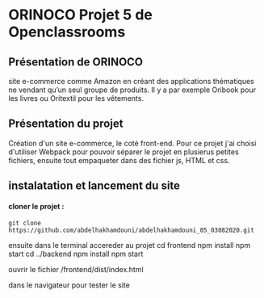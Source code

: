 # ORINOCO Projet 5 de Openclassrooms

## Présentation de ORINOCO
  site e-commerce comme Amazon en créant des applications thématiques ne vendant qu’un seul groupe de produits. 
  Il y a par exemple Oribook pour les livres ou Oritextil pour les vêtements.
  
  
## Présentation du projet
  Création d'un site e-commerce, le coté front-end.
  Pour ce projet j'ai choisi d'utiliser Webpack pour pouvoir séparer le projet en plusierus petites fichiers, ensuite tout empaqueter dans des fichier js, HTML et css.
  
  
 ## instalatation et lancement du site
 
 #### cloner le projet :
    git clone https://github.com/abdelhakhamdouni/abdelhakhamdouni_05_03082020.git
   
 ensuite dans le terminal accereder au projet 
    cd frontend
    npm install 
    npm start
    cd ../backend
    npm install
    npm start
  
  ouvrir le fichier 
  /frontend/dist/index.html
  
  dans le navigateur pour tester le site 
 
 
 
